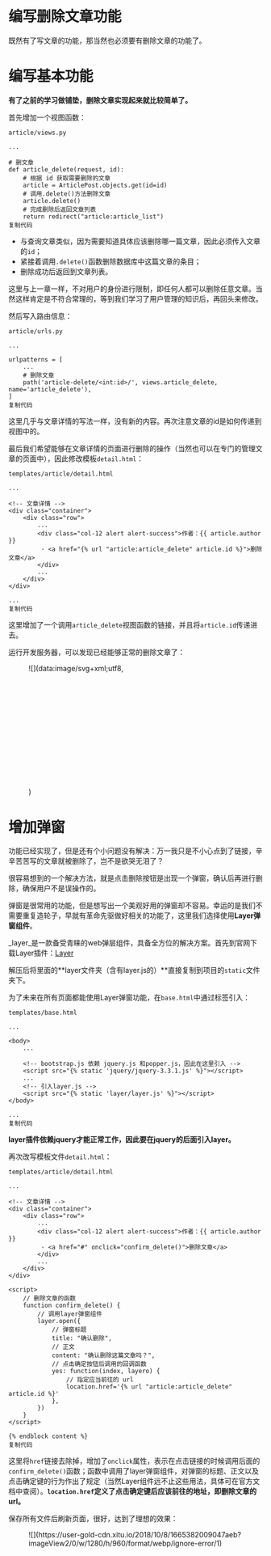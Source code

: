 # 编写删除文章功能

既然有了写文章的功能，那当然也必须要有删除文章的功能了。

# 编写基本功能

**有了之前的学习做铺垫，删除文章实现起来就比较简单了。**

首先增加一个视图函数：

```hljs
article/views.py

...

# 删文章
def article_delete(request, id):
    # 根据 id 获取需要删除的文章
    article = ArticlePost.objects.get(id=id)
    # 调用.delete()方法删除文章
    article.delete()
    # 完成删除后返回文章列表
    return redirect("article:article_list")
复制代码
```

* 与查询文章类似，因为需要知道具体应该删除哪一篇文章，因此必须传入文章的`id`；
* 紧接着调用`.delete()`函数删除数据库中这篇文章的条目；
* 删除成功后返回到文章列表。

这里与上一章一样，不对用户的身份进行限制，即任何人都可以删除任意文章。当然这样肯定是不符合常理的，等到我们学习了用户管理的知识后，再回头来修改。

然后写入路由信息：

```hljs
article/urls.py

...

urlpatterns = [
    ...
    # 删除文章
    path('article-delete/<int:id>/', views.article_delete, name='article_delete'),
]
复制代码
```

这里几乎与文章详情的写法一样，没有新的内容。再次注意文章的id是如何传递到视图中的。

最后我们希望能够在文章详情的页面进行删除的操作（当然也可以在专门的管理文章的页面中），因此修改模板`detail.html`：

```hljs
templates/article/detail.html

...

<!-- 文章详情 -->
<div class="container">
    <div class="row">
        ...
        <div class="col-12 alert alert-success">作者：{{ article.author }}
         · <a href="{% url "article:article_delete" article.id %}">删除文章</a>
        </div>
        ...
    </div>
</div>

...
复制代码
```

这里增加了一个调用`article_delete`视图函数的链接，并且将`article.id`传递进去。

运行开发服务器，可以发现已经能够正常的删除文章了：

<figure>![](data:image/svg+xml;utf8,<?xml version="1.0"?><svg xmlns="http://www.w3.org/2000/svg" version="1.1" width="1200" height="644"></svg>)
<figcaption></figcaption></figure>

# 增加弹窗

功能已经实现了，但是还有个小问题没有解决：万一我只是不小心点到了链接，辛辛苦苦写的文章就被删除了，岂不是欲哭无泪了？

很容易想到的一个解决方法，就是点击删除按钮是出现一个弹窗，确认后再进行删除，确保用户不是误操作的。

弹窗是很常用的功能，但是想写出一个美观好用的弹窗却不容易。幸运的是我们不需要重复造轮子，早就有革命先驱做好相关的功能了，这里我们选择使用**Layer弹窗组件**。

_layer_是一款备受青睐的web弹层组件，具备全方位的解决方案。首先到官网下载Layer插件：[Layer](https://link.juejin.im/?target=https%3A%2F%2Flayer.layui.com%2F)

解压后将里面的**layer文件夹（含有layer.js的）**直接复制到项目的`static`文件夹下。

为了未来在所有页面都能使用Layer弹窗功能，在`base.html`中通过标签引入：

```hljs
templates/base.html

...

<body>
    ...

    <!-- bootstrap.js 依赖 jquery.js 和popper.js，因此在这里引入 -->
    <script src="{% static 'jquery/jquery-3.3.1.js' %}"></script>
    ...
    <!-- 引入layer.js -->
    <script src="{% static 'layer/layer.js' %}"></script>
</body>

...
复制代码
```

**layer插件依赖jquery才能正常工作，因此要在jquery的后面引入layer。**

再次改写模板文件`detail.html`：

```hljs
templates/article/detail.html

...

<!-- 文章详情 -->
<div class="container">
    <div class="row">
        ...
        <div class="col-12 alert alert-success">作者：{{ article.author }}
         · <a href="#" onclick="confirm_delete()">删除文章</a>
        </div>
        ...
    </div>
</div>

<script>
    // 删除文章的函数
    function confirm_delete() {
        // 调用layer弹窗组件
        layer.open({
            // 弹窗标题
            title: "确认删除",
            // 正文
            content: "确认删除这篇文章吗？",
            // 点击确定按钮后调用的回调函数
            yes: function(index, layero) {
                // 指定应当前往的 url
                location.href='{% url "article:article_delete" article.id %}'
            },
        })
    }
</script>

{% endblock content %}
复制代码
```

这里将`href`链接去除掉，增加了`onclick`属性，表示在点击链接的时候调用后面的`confirm_delete()`函数；函数中调用了layer弹窗组件，对弹窗的标题、正文以及点击确定键的行为作出了规定（当然Layer组件远不止这些用法，具体可在官方文档中查阅）。**`location.href`定义了点击确定键后应该前往的地址，即删除文章的url。**

保存所有文件后刷新页面，很好，达到了理想的效果：

<figure>![](https://user-gold-cdn.xitu.io/2018/10/8/1665382009047aeb?imageView2/0/w/1280/h/960/format/webp/ignore-error/1)</figure>